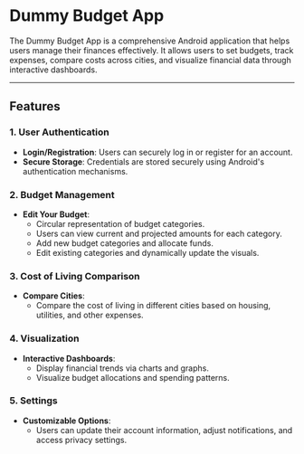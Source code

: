 # Dummy Budget App

The Dummy Budget App is a comprehensive Android application that helps users manage their finances effectively. It allows users to set budgets, track expenses, compare costs across cities, and visualize financial data through interactive dashboards.

---

## Features

### 1. **User Authentication**
- **Login/Registration**: Users can securely log in or register for an account.
- **Secure Storage**: Credentials are stored securely using Android's authentication mechanisms.

### 2. **Budget Management**
- **Edit Your Budget**:  
  - Circular representation of budget categories.  
  - Users can view current and projected amounts for each category.  
  - Add new budget categories and allocate funds.  
  - Edit existing categories and dynamically update the visuals.

### 3. **Cost of Living Comparison**
- **Compare Cities**:  
  - Compare the cost of living in different cities based on housing, utilities, and other expenses.

### 4. **Visualization**
- **Interactive Dashboards**:  
  - Display financial trends via charts and graphs.  
  - Visualize budget allocations and spending patterns.

### 5. **Settings**
- **Customizable Options**:  
  - Users can update their account information, adjust notifications, and access privacy settings.
